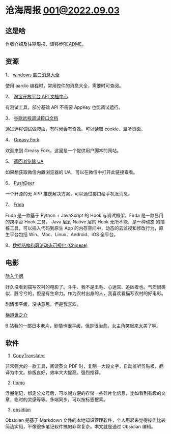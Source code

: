 # 沧海周报 001@2022.09.03

## 这是啥

作者介绍及往期周报，请移步[README](https://github.com/theseazhang/weekly_news/blob/main/README.md)。

## 资源

1、 [windows 窗口消息大全](https://bbs.aardio.com/forum.php?mod=viewthread&tid=7776&highlight=%CF%FB%CF%A2)

使用 aardio 编程时，常用控件的消息大全，需要时可查阅。

2、 [淘宝开放平台 API 文档中心](https://open.taobao.com/api.htm?docId=285&docType=2)

有测试工具，部分基础 API 不需要 AppKey 也能调试运行。

3、 [谷歌远程调试接口文档](https://chromedevtools.github.io/devtools-protocol/)

通过远程调试做爬虫，有时候会有奇效。可以读取 cookie、监听页面。

4、 [Greasy Fork](https://greasyfork.org/zh-CN)

欢迎来到 Greasy Fork，这里是一个提供用户脚本的网站。

5、 [返回浏览器 UA](http://service.spiritsoft.cn/ua.html)

如果想获取微信内置浏览器的 UA，可以在微信中打开此链接查看。

6、 [PushDeer](http://www.pushdeer.com/)

一个开源的无 APP 推送解决方案，可以通过接口给手机发消息。

7、 [Frida](https://frida.re/docs/home/)

Frida 是一款基于 Python + JavaScript 的 Hook 与调试框架。Firda 是一款易用的跨平台 Hook 工具， Java 层到 Native 层的 Hook 无所不能，是一种动态 的插桩工具，可以插入代码到原生 App 的内存空间中，动态的去监视和修改行为，原生平台包括 Win、Mac、Linux、Android、iOS 全平台。

8、[数据结构和算法动态可视化 (Chinese)](https://visualgo.net/zh)

## 电影

[隐入尘烟](https://movie.douban.com/subject/35131346/?from=showing)

好久没看到描写农村的电影了。斗牛、我不是王毛、心迷宫、追凶者也。气质很类似，脏兮兮的，但是有生命力。作为农村出身的人，我喜欢看描写农村的好电影。

剧情很平缓，没啥意思，但是我喜欢。

[横道世之介](https://movie.douban.com/photos/photo/1826486066/)

B 站看的一部日本老片，剧情也很平缓，但是很治愈。女主角笑起来太美了啊。

## 软件

1. [CopyTranslator](https://github.com/CopyTranslator/CopyTranslator/blob/master/README_zh.md)

非常强大的一款工具，阅读英文 PDF 时，复制一大段文字，自动监听剪贴板，翻译为中文。排版良好，效率大大提高。强烈推荐。

2. [flomo](https://help.flomoapp.com/basic/app.html)

浮墨笔记，绑定公众号后，可以很方便的存储一些碎片化信息，比如看到有趣的文章，临时的灵感等等。多端同步，可以按标签搜索。

3. [obsidian](https://forum-zh.obsidian.md/)

Obsidian 是基于 Markdown 文件的本地知识管理软件，个人用起来觉得操作比较简洁实用，不像很多笔记软件搞的非常复杂。本文就是通过 Obsidian 编辑。

